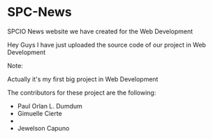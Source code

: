 SPC-News
========

SPCIO News website we have created for the Web Development

Hey Guys I have just uploaded the source code of our project in Web Development 

Note:

  Actually it's my first big project in Web Development
  
  
  The contributors for these project are the following:
  
  <ul>
  <li>Paul Orlan L. Dumdum</li>
  
  <li>Gimuelle Cierte<li>
  
  <li>Jewelson Capuno</li>
  </ul>
